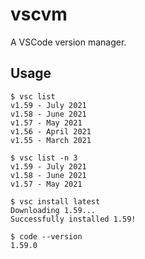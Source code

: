 # vscvm

A VSCode version manager.

## Usage

```console
$ vsc list
v1.59 - July 2021
v1.58 - June 2021
v1.57 - May 2021
v1.56 - April 2021
v1.55 - March 2021

$ vsc list -n 3
v1.59 - July 2021
v1.58 - June 2021
v1.57 - May 2021

$ vsc install latest
Downloading 1.59...
Successfully installed 1.59!

$ code --version
1.59.0
```

